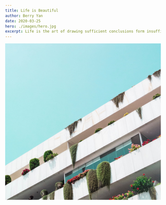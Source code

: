 ```yaml
---
title: Life is Beautiful
author: Berry Yan
date: 2020-03-25
hero: ./images/hero.jpg
excerpt: Life is the art of drawing sufficient conclusions form insufficient premises.
---
```


<div className="Image__Small">
  <img
    src="./images/article-image-2.jpg"
    title="Logo Title Text 1"
    alt="Alt text"
  />
</div>